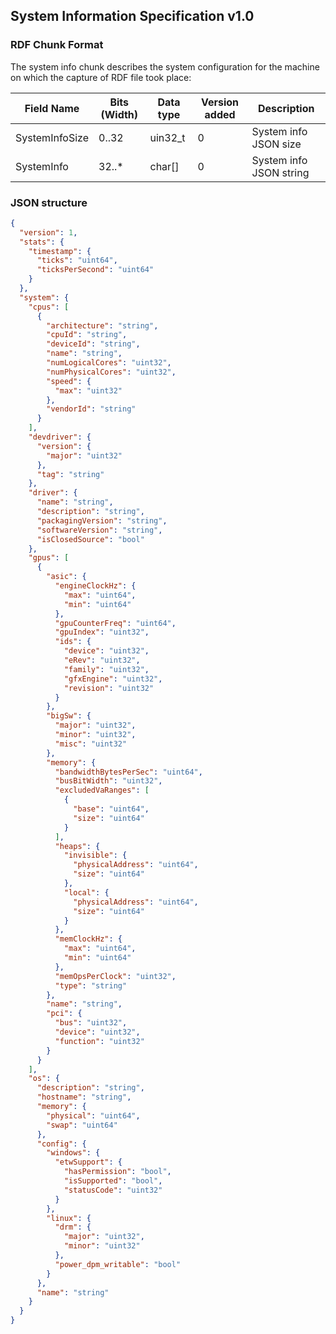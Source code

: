 ## System Information Specification v1.0

### RDF Chunk Format

The system info chunk describes the system configuration for the machine on which the capture of RDF file took place:

| Field Name     | Bits (Width) | Data type | Version added | Description             |
|----------------|--------------|-----------|---------------|-------------------------|
| SystemInfoSize | 0..32        | uin32_t   | 0             | System info JSON size   |
| SystemInfo     | 32..*        | char[]    | 0             | System info JSON string |

### JSON structure

```json
{
  "version": 1,
  "stats": {
    "timestamp": {
      "ticks": "uint64",
      "ticksPerSecond": "uint64"
    }
  },
  "system": {
    "cpus": [
      {
        "architecture": "string",
        "cpuId": "string",
        "deviceId": "string",
        "name": "string",
        "numLogicalCores": "uint32",
        "numPhysicalCores": "uint32",
        "speed": {
          "max": "uint32"
        },
        "vendorId": "string"
      }
    ],
    "devdriver": {
      "version": {
        "major": "uint32"
      },
      "tag": "string"
    },
    "driver": {
      "name": "string",
      "description": "string",
      "packagingVersion": "string",
      "softwareVersion": "string",
      "isClosedSource": "bool"
    },
    "gpus": [
      {
        "asic": {
          "engineClockHz": {
            "max": "uint64",
            "min": "uint64"
          },
          "gpuCounterFreq": "uint64",
          "gpuIndex": "uint32",
          "ids": {
            "device": "uint32",
            "eRev": "uint32",
            "family": "uint32",
            "gfxEngine": "uint32",
            "revision": "uint32"
          }
        },
        "bigSw": {
          "major": "uint32",
          "minor": "uint32",
          "misc": "uint32"
        },
        "memory": {
          "bandwidthBytesPerSec": "uint64",
          "busBitWidth": "uint32",
          "excludedVaRanges": [
            {
              "base": "uint64",
              "size": "uint64"
            }
          ],
          "heaps": {
            "invisible": {
              "physicalAddress": "uint64",
              "size": "uint64"
            },
            "local": {
              "physicalAddress": "uint64",
              "size": "uint64"
            }
          },
          "memClockHz": {
            "max": "uint64",
            "min": "uint64"
          },
          "memOpsPerClock": "uint32",
          "type": "string"
        },
        "name": "string",
        "pci": {
          "bus": "uint32",
          "device": "uint32",
          "function": "uint32"
        }
      }
    ],
    "os": {
      "description": "string",
      "hostname": "string",
      "memory": {
        "physical": "uint64",
        "swap": "uint64"
      },
      "config": {
        "windows": {
          "etwSupport": {
            "hasPermission": "bool",
            "isSupported": "bool",
            "statusCode": "uint32"
          }
        },
        "linux": {
          "drm": {
            "major": "uint32",
            "minor": "uint32"
          },
          "power_dpm_writable": "bool"
        }
      },
      "name": "string"
    }
  }
}
```
